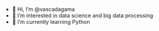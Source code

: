 - 👋 Hi, I’m @vascadagama
- 👀 I’m interested in data science and big data processing
- 🌱 I’m currently learning Python

<!---
vascadagama/vascadagama is a ✨ special ✨ repository because its `README.md` (this file) appears on your GitHub profile.
You can click the Preview link to take a look at your changes.
--->

